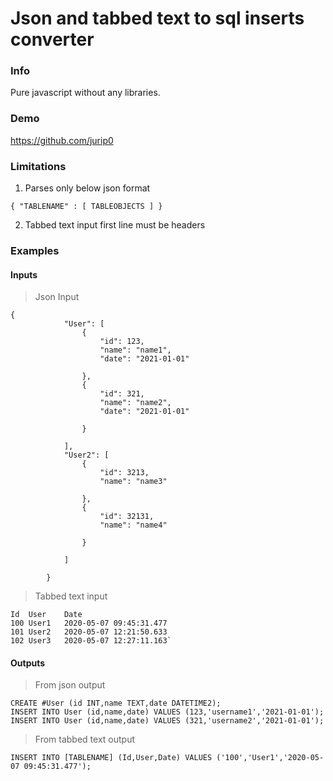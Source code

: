 # Json and tabbed text to sql inserts converter

### Info
Pure javascript without any libraries.

### Demo
https://github.com/jurip0

### Limitations

1. Parses only below json format
```
{ "TABLENAME" : [ TABLEOBJECTS ] }
```
2. Tabbed text input first line must be headers

### Examples
#### Inputs

>Json Input
```
{
            "User": [
                {
                    "id": 123,
                    "name": "name1",
                    "date": "2021-01-01"

                },
                {
                    "id": 321,
                    "name": "name2",
                    "date": "2021-01-01"

                }

            ],
            "User2": [
                {
                    "id": 3213,
                    "name": "name3"

                },
                {
                    "id": 32131,
                    "name": "name4"

                }

            ]

        }
```

> Tabbed text input
```
Id	User	Date
100	User1	2020-05-07 09:45:31.477
101	User2	2020-05-07 12:21:50.633
102	User3	2020-05-07 12:27:11.163`
```

#### Outputs

>From json output
```
CREATE #User (id INT,name TEXT,date DATETIME2);
INSERT INTO User (id,name,date) VALUES (123,'username1','2021-01-01');
INSERT INTO User (id,name,date) VALUES (321,'username2','2021-01-01');
```
>From tabbed text output
```
INSERT INTO [TABLENAME] (Id,User,Date) VALUES ('100','User1','2020-05-07 09:45:31.477');
```
